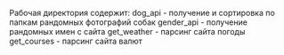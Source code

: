 
 Рабочая директория содержит:
 dog_api - получение и сортировка по папкам рандомных фотографий собак
 gender_api - получение рандомных имен с сайта
 get_weather - парсинг сайта погоды
 get_courses - парсинг сайта валют
 
 
